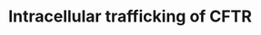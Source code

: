 ---
annotations:
- id: PW:0000535
  parent: regulatory pathway
  type: Pathway Ontology
  value: protein transport pathway
authors:
- Tom85
- Khanspers
- MaintBot
- Ddigles
- Mkutmon
- Egonw
- Fehrhart
description: 'This pathway describes the mechanism of endo- and exocytosis of CFTR
  channel, based on the article: "New insights into cystic fibrosis: molecular switches
  that regulate CFTR" by Guggino et al. 2006. On the left side (in red) the endocytic
  mechanism is shown. Respectively in green on the right sight the exocytic mechanism.  We
  integrated the functions of PDZ proteins, SNAREs and Rho GTPases.'
last-edited: 2018-05-09
organisms:
- Rattus norvegicus
redirect_from:
- /index.php/Pathway:WP1486
- /instance/WP1486
- /instance/WP1486_rr97314
revision: r97314
schema-jsonld:
- '@context': https://schema.org/
  '@id': https://wikipathways.github.io/pathways/WP1486.html
  '@type': Dataset
  creator:
    '@type': Organization
    name: WikiPathways
  description: 'This pathway describes the mechanism of endo- and exocytosis of CFTR
    channel, based on the article: "New insights into cystic fibrosis: molecular switches
    that regulate CFTR" by Guggino et al. 2006. On the left side (in red) the endocytic
    mechanism is shown. Respectively in green on the right sight the exocytic mechanism.  We
    integrated the functions of PDZ proteins, SNAREs and Rho GTPases.'
  keywords:
  - Cal
  - Cftr
  - Ezrin
  - Myo6
  - Myosin-VI
  - Rab11a
  - Rab5a
  - Rab7
  - Rab9
  - Slc9a3r1
  - Tc10
  license: CC0
  name: Intracellular trafficking of CFTR
seo: CreativeWork
title: Intracellular trafficking of CFTR
wpid: WP1486
---